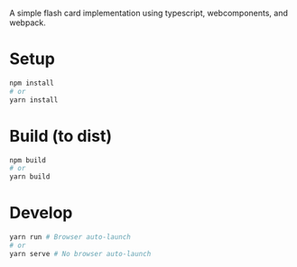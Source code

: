 A simple flash card implementation using typescript, webcomponents, and webpack.

# Setup 
```sh
npm install
# or
yarn install
```

# Build (to dist)
```sh
npm build 
# or
yarn build 
```

# Develop
```sh
yarn run # Browser auto-launch 
# or
yarn serve # No browser auto-launch 
```